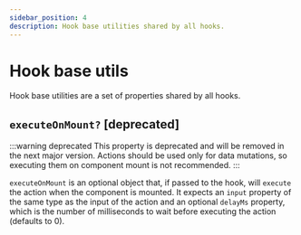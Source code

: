 ```yaml
---
sidebar_position: 4
description: Hook base utilities shared by all hooks.
---
```


# Hook base utils

Hook base utilities are a set of properties shared by all hooks.

## `executeOnMount?` \[deprecated\]

:::warning deprecated
This property is deprecated and will be removed in the next major version. Actions should be used only for data mutations, so executing them on component mount is not recommended.
:::

`executeOnMount` is an optional object that, if passed to the hook, will `execute` the action when the component is mounted. It expects an `input` property of the same type as the input of the action and an optional `delayMs` property, which is the number of milliseconds to wait before executing the action (defaults to 0).